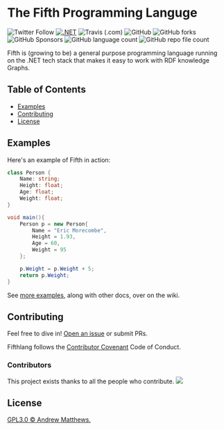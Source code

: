 # The Fifth Programming Languge

![Twitter Follow](https://img.shields.io/twitter/follow/aabs?style=social)
[![.NET](https://github.com/aabs/fifthlang/actions/workflows/dotnet.yml/badge.svg)](https://github.com/aabs/fifthlang/actions/workflows/dotnet.yml)
![Travis (.com)](https://img.shields.io/travis/com/aabs/fifthlang)
![GitHub](https://img.shields.io/github/license/aabs/fifthlang)
![GitHub forks](https://img.shields.io/github/forks/aabs/fifthlang?style=social)
![GitHub Sponsors](https://img.shields.io/github/sponsors/aabs?style=social)
![GitHub language count](https://img.shields.io/github/languages/count/aabs/fifthlang)
![GitHub repo file count](https://img.shields.io/github/directory-file-count/aabs/fifthlang)


Fifth is (growing to be) a general purpose programming language running on the .NET tech stack that makes it easy to work with RDF knowledge Graphs.

## Table of Contents

- [Examples](#examples)
- [Contributing](#contributing)
- [License](#license)

## Examples

Here's an example of Fifth in action:

```csharp
class Person {
    Name: string;
    Height: float;
    Age: float;
    Weight: float;
}

void main(){
    Person p = new Person{
        Name = "Eric Morecombe",
        Height = 1.93,
        Age = 60,
        Weight = 95
    };

    p.Weight = p.Weight + 5;
    return p.Weight;
}
```

See [more examples](https://github.com/fifthlang/fifthlang/wiki/Example-Code#example-code), along with other docs, over on the wiki.

## Contributing

Feel free to dive in! [Open an issue](https://github.com/aabs/fifthlang/issues/new) or submit PRs.

Fifthlang follows the [Contributor Covenant](http://contributor-covenant.org/version/1/3/0/) Code of Conduct.

### Contributors

This project exists thanks to all the people who contribute. 
<a href="https://github.com/aabs/fifthlang/graphs/contributors"><img src="https://opencollective.com/fifthlang-contributors/contributors.svg?width=890&button=false" /></a>

## License

[GPL3.0 © Andrew Matthews.](../LICENSE)
